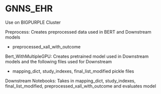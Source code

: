 # GNNS_EHR

Use on BIGPURPLE Cluster

Preprocess: Creates preprocessed data used in BERT and Downstream models
- preprocessed_xall_with_outcome

Bert_WithMultipleGPU: Creates pretrained model used in Downstream models and the following files used for Downstream
- mapping_dict, study_indexes, final_list_modified pickle files

Downstream Notebooks: Takes in mapping_dict, study_indexes, final_list_modified, preprocessed_xall_with_outcome and evaluates model

